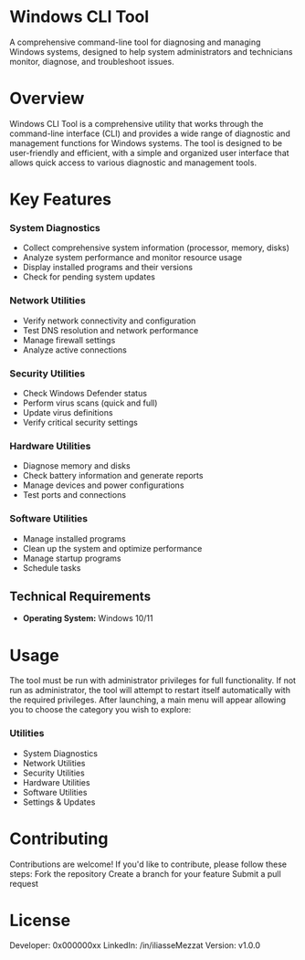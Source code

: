# Windows CLI Tool
A comprehensive command-line tool for diagnosing and managing Windows systems, designed to help system administrators and technicians monitor, diagnose, and troubleshoot issues.

# Overview
Windows CLI Tool is a comprehensive utility that works through the command-line interface (CLI) and provides a wide range of diagnostic and management functions for Windows systems. The tool is designed to be user-friendly and efficient, with a simple and organized user interface that allows quick access to various diagnostic and management tools.

# Key Features

### System Diagnostics
- Collect comprehensive system information (processor, memory, disks)  
- Analyze system performance and monitor resource usage  
- Display installed programs and their versions  
- Check for pending system updates  

### Network Utilities
- Verify network connectivity and configuration  
- Test DNS resolution and network performance  
- Manage firewall settings  
- Analyze active connections  

### Security Utilities
- Check Windows Defender status  
- Perform virus scans (quick and full)  
- Update virus definitions  
- Verify critical security settings  

### Hardware Utilities
- Diagnose memory and disks  
- Check battery information and generate reports  
- Manage devices and power configurations  
- Test ports and connections  

### Software Utilities
- Manage installed programs  
- Clean up the system and optimize performance  
- Manage startup programs  
- Schedule tasks  

## Technical Requirements
- **Operating System:** Windows 10/11


# Usage
The tool must be run with administrator privileges for full functionality. If not run as administrator, the tool will attempt to restart itself automatically with the required privileges.
After launching, a main menu will appear allowing you to choose the category you wish to explore:

### Utilities

- System Diagnostics
- Network Utilities
- Security Utilities
- Hardware Utilities
- Software Utilities
- Settings & Updates


# Contributing
Contributions are welcome! If you'd like to contribute, please follow these steps:
Fork the repository
Create a branch for your feature
Submit a pull request

# License
Developer: 0x000000xx
LinkedIn: /in/iliasseMezzat
Version: v1.0.0

